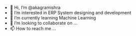 - 👋 Hi, I’m @akagramishra
- 👀 I’m interested in ERP System designing and development
- 🌱 I’m currently learning Machine Learning
- 💞️ I’m looking to collaborate on ...
- 📫 How to reach me ...

